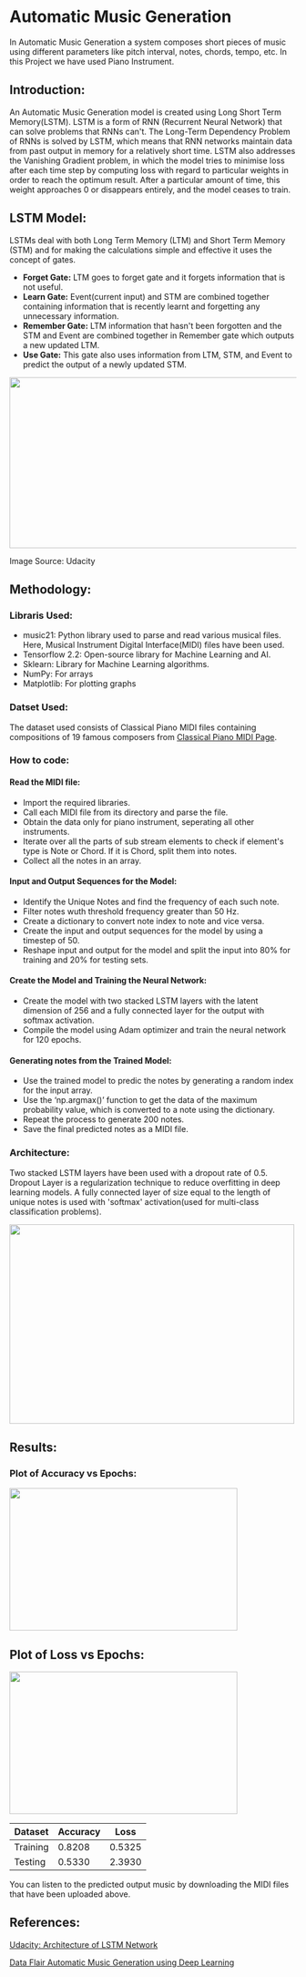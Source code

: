 # Automatic Music Generation
In Automatic Music Generation a system composes short pieces of music using different parameters like pitch interval, notes, chords, tempo, etc. In this Project we have used Piano Instrument.

## Introduction:
An Automatic Music Generation model is created using Long Short Term Memory(LSTM). LSTM is a form of RNN (Recurrent Neural Network) that can solve problems that RNNs can't. The Long-Term Dependency Problem of RNNs is solved by LSTM, which means that RNN networks maintain data from past output in memory for a relatively short time. LSTM also addresses the Vanishing Gradient problem, in which the model tries to minimise loss after each time step by computing loss with regard to particular weights in order to reach the optimum result. After a particular amount of time, this weight approaches 0 or disappears entirely, and the model ceases to train.

## LSTM Model:
LSTMs deal with both Long Term Memory (LTM) and Short Term Memory (STM) and for making the calculations simple and effective it uses the concept of gates.
* **Forget Gate:** LTM goes to forget gate and it forgets information that is not useful.
* **Learn Gate:** Event(current input) and STM are combined together containing information that is recently learnt and forgetting any unnecessary information.
* **Remember Gate:** LTM information that hasn't been forgotten and the STM and Event are combined together in Remember gate which outputs a new updated LTM.
* **Use Gate:** This gate also uses information from LTM, STM, and Event to predict the output of a newly updated STM.

<img src = "https://user-images.githubusercontent.com/88222317/176985574-f66a9c43-1807-42f4-b8a3-5de71202047b.png" width="600" height="300" />

Image Source: Udacity

## Methodology:
### Libraris Used:
* music21: Python library used to parse and read various musical files. Here, Musical Instrument Digital Interface(MIDI) files have been used.
* Tensorflow 2.2: Open-source library for Machine Learning and AI.
* Sklearn: Library for Machine Learning algorithms.
* NumPy: For arrays
* Matplotlib: For plotting graphs

### Datset Used:
The dataset used consists of Classical Piano MIDI files containing compositions of 19 famous composers from [Classical Piano MIDI Page](http://www.piano-midi.de/).

### How to code:
#### Read the MIDI file:
* Import the required libraries.
* Call each MIDI file from its directory and parse the file.
* Obtain the data only for piano instrument, seperating all other instruments.
* Iterate over all the parts of sub stream elements to check if element's type is Note or Chord. If it is Chord, split them into notes.
* Collect all the notes in an array.

#### Input and Output Sequences for the Model:
* Identify the Unique Notes and find the frequency of each such note.
* Filter notes wuth threshold frequency greater than 50 Hz.
* Create a dictionary to convert note index to note and vice versa.
* Create the input and output sequences for the model by using a timestep of 50.
* Reshape input and output for the model and split the input into 80% for training and 20% for testing sets.

#### Create the Model and Training the Neural Network:
* Create the model with two stacked LSTM layers with the latent dimension of 256 and a fully connected layer for the output with softmax activation.
* Compile the model using Adam optimizer and train the neural network for 120 epochs.

#### Generating notes from the Trained Model:
* Use the trained model to predic the notes by generating a random index for the input array.
* Use the ‘np.argmax()’ function to get the data of the maximum probability value, which is converted to a note using the dictionary.
* Repeat the process to generate 200 notes.
* Save the final predicted notes as a MIDI file.

### Architecture:
Two stacked LSTM layers have been used with a dropout rate of 0.5. Dropout Layer is a regularization technique to reduce overfitting in deep learning models. A fully connected layer of size equal to the length of unique notes is used with 'softmax' activation(used for multi-class classification problems).

<img src = "https://user-images.githubusercontent.com/88222317/176988415-3867dbdc-5783-4b54-9b05-1d5a0f438c5b.png" width="500" height="350" />

## Results:
### Plot of Accuracy vs Epochs:
<img src = "https://user-images.githubusercontent.com/88222317/176988833-468cae28-01da-4353-a53a-3e7ea5f4307d.png" width="400" height="250" />

## Plot of Loss vs Epochs:
<img src = "https://user-images.githubusercontent.com/88222317/176989355-4b1a7267-06f1-4341-a267-b09af802be16.png" width="400" height="250" />

**Dataset**     | **Accuracy**    | **Loss**
-------------   | -------------   |------------
Training        |  0.8208         | 0.5325
Testing         |  0.5330         | 2.3930 

You can listen to the predicted output music by downloading the MIDI files that have been uploaded above.

## References:
[Udacity: Architecture of LSTM Network](https://auth.udacity.com/sign-in?next=https%3A%2F%2Fclassroom.udacity.com%2Fauthenticated)

[Data Flair Automatic Music Generation using Deep Learning](https://data-flair.training/blogs/automatic-music-generation-lstm-deep-learning/)

